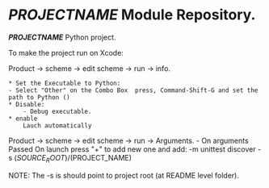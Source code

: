 ___PROJECTNAME___  Module Repository.
=====================================

___PROJECTNAME___ Python project.

To make the project run on Xcode:

Product -> scheme -> edit scheme -> run -> info.
	
	* Set the Executable to Python:
	- Select "Other" on the Combo Box  press, Command-Shift-G and set the path to Python ()
	* Disable:
		- Debug executable. 
	* enable
		Lauch automatically 
		
Product -> scheme -> edit scheme -> run -> Arguments.
	- On arguments Passed On launch press "+" to add new one and add:
	-m unittest discover -s $(SOURCE_ROOT)/$(PROJECT_NAME) 
	
NOTE:
The -s is should point to project root (at README level folder).
